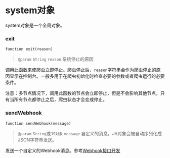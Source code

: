 # system对象

system对象是一个全局对象。

### exit

```
function exit(reason)
```

> `@param` `String` `reason` 系统停止的原因

调用此函数来使爬虫立即停止。爬虫停止后，`reason`字符串会作为爬虫停止的原因显示在控制台。一般多用于在爬虫初始化时检查必要的参数或者爬虫运行的必要条件。

注意：多节点情况下，调用此函数的节点会立即停止，但是不会影响其他节点。只有当所有节点都停止之后，爬虫状态才会变成停止。

### sendWebhook

```
function sendWebhook(message)
```

> `@param` `String`或`JS对象` `message` 自定义的消息，JS对象会被自动序列化成JSON字符串发送。

发送一个自定义的Webhook消息。参考[Webhook接口开发](https://web.archive.org/web/20180614213119/http://docs.shenjian.io/develop/platform/webhook/develop.html)